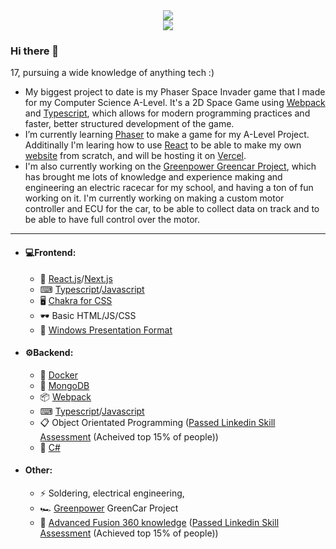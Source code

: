 <div id='badges' align="center">
  <a href="https://www.linkedin.com/in/jack-f-b46175214/">
    <img align="center" src="https://img.shields.io/badge/LinkedIn-blue?logo=linkedin&logoColor=white&style=for-the-badge" />
  </a>
</div>

<div id='profile_views' align="center">
  <img src="https://komarev.com/ghpvc/?username=Magicoo51889&style=flat-square&color=blue" alt=""/>
</div>

<div id='language_stats' align="center">
  <img src="https://github-readme-stats.vercel.app/api/top-langs/?username=Magicoo51889&layout=compact&theme=github_dark&hide_border=true")/>
</div>


### Hi there 👋
17, pursuing a wide knowledge of anything tech :)

-   My biggest project to date is my Phaser Space Invader game that I made for my Computer Science A-Level. It's a 2D Space Game using [Webpack](https://webpack.js.org/) and [Typescript](https://www.typescriptlang.org/), which allows for modern programming practices and faster, better structured development of the game. 
-   I’m currently learning [Phaser](https://phaser.io/) to make a game for my A-Level Project. Additinally I'm learing how to use [React](https://reactjs.org/) to be able to make my own [website](https://jack-foot-website.vercel.app/) from scratch, and will be hosting it on [Vercel](https://vercel.com/home).
-   I'm also currently working on the [Greenpower Greencar Project](https://www.greenpower.co.uk/), which has brought me lots of knowledge and experience making and engineering an electric racecar for my school, and having a ton of fun working on it. I'm currently working on making a custom motor controller and ECU for the car, to be able to collect data on track and to be able to have full control over the motor.

---

- #### 💻Frontend:
  - 🧪 [React.js](https://reactjs.org/)/[Next.js](https://nextjs.org/)
  - ⌨ [Typescript](https://www.typescriptlang.org/)/[Javascript](https://www.javascript.com/)
  - 🖥 [Chakra for CSS](https://chakra-ui.com/)
  - 🕶 Basic HTML/JS/CSS
  - 🔗 [Windows Presentation Format](https://docs.microsoft.com/en-us/visualstudio/designers/getting-started-with-wpf?view=vs-2022)

- #### ⚙Backend: 
  - 🐳 [Docker](https://www.docker.com/)
  - 🍃 [MongoDB](https://www.mongodb.com/)
  - 📦 [Webpack](https://webpack.js.org/)
  - ⌨ [Typescript](https://www.typescriptlang.org/)/[Javascript](https://www.javascript.com/)
  - 📋 Object Orientated Programming ([Passed Linkedin Skill Assessment](https://www.linkedin.com/posts/jack-f-b46175214_linkedinskillassessment-activity-6953682320088289280-RCd0?utm_source=linkedin_share&utm_medium=member_desktop_web) (Acheived top 15% of people))
  - 🔩 [C#](https://docs.microsoft.com/en-us/dotnet/csharp/)

- #### Other:
  - ⚡ Soldering, electrical engineering, 
  - 🏎 [Greenpower](https://www.greenpower.co.uk/) GreenCar Project 
  - 💾 [Advanced Fusion 360 knowledge](https://www.autodesk.com/products/fusion-360/overview?term=1-YEAR&tab=subscription) ([Passed Linkedin Skill Assessment](https://www.linkedin.com/posts/jack-f-b46175214_linkedinskillassessment-activity-6891886987322679296-v-ub?utm_source=linkedin_share&utm_medium=member_desktop_web) (Achieved top 15% of people))
